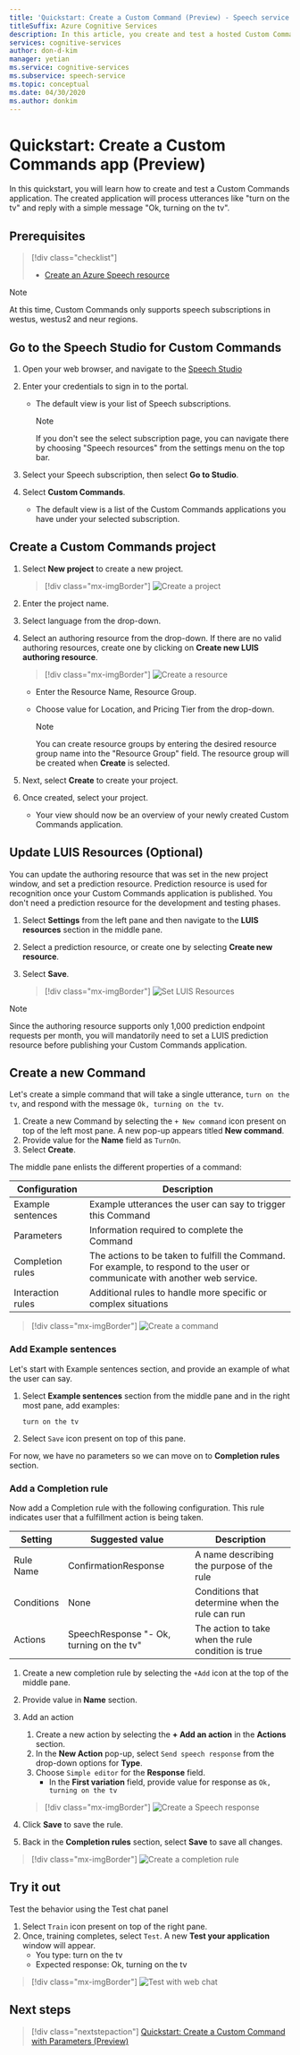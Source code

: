 ```yaml
---
title: 'Quickstart: Create a Custom Command (Preview) - Speech service'
titleSuffix: Azure Cognitive Services
description: In this article, you create and test a hosted Custom Commands application.
services: cognitive-services
author: don-d-kim
manager: yetian
ms.service: cognitive-services
ms.subservice: speech-service
ms.topic: conceptual
ms.date: 04/30/2020
ms.author: donkim
---
```


# Quickstart: Create a Custom Commands app (Preview)

In this quickstart, you will learn how to create and test a Custom Commands application.
The created application will process utterances like "turn on the tv" and reply with a simple message "Ok, turning on the tv".

## Prerequisites

> [!div class="checklist"]
> * <a href="https://ms.portal.azure.com/#create/Microsoft.CognitiveServicesSpeechServices" target="_blank">Create an Azure Speech resource <span class="docon docon-navigate-external x-hidden-focus"></span></a>

  > [!NOTE]
  > At this time, Custom Commands only supports speech subscriptions in  westus, westus2 and neur regions.

## Go to the Speech Studio for Custom Commands

1. Open your web browser, and navigate to the [Speech Studio](https://speech.microsoft.com/)
1. Enter your credentials to sign in to the portal.

   - The default view is your list of Speech subscriptions.
     > [!NOTE]
     > If you don't see the select subscription page, you can navigate there by choosing "Speech resources" from the settings menu on the top bar.

1. Select your Speech subscription, then select **Go to Studio**.
1. Select **Custom Commands**.

     - The default view is a list of the Custom Commands applications you have under your selected subscription.

## Create a Custom Commands project

1. Select **New project** to create a new project.

   > [!div class="mx-imgBorder"]
   > ![Create a project](media/custom-speech-commands/create-new-project.png)

1. Enter the project name.
1. Select language from the drop-down.
1. Select an authoring resource from the drop-down. If there are no valid authoring resources, create one by clicking on  **Create new LUIS authoring resource**.

   > [!div class="mx-imgBorder"]
   > ![Create a resource](media/custom-speech-commands/create-new-resource.png)

   - Enter the Resource Name, Resource Group.
   - Choose value for Location, and Pricing Tier from the drop-down.

      > [!NOTE]
      > You can create resource groups by entering the desired resource group name into the "Resource Group" field. The resource group will be created when **Create** is selected.

1. Next, select **Create** to create your project.
1. Once created, select your project.

    - Your view should now be an overview of your newly created Custom Commands application.

## Update LUIS Resources (Optional)

You can update the authoring resource that was set in the new project window, and set a prediction resource. Prediction resource is used for recognition once your Custom Commands application is published. You don't need a prediction resource for the development and testing phases.

1. Select **Settings** from the left pane and then navigate to the **LUIS resources** section in the middle pane.
1. Select a prediction resource, or create one by selecting **Create new resource**.
1. Select **Save**.
    
    > [!div class="mx-imgBorder"]
    > ![Set LUIS Resources](media/custom-speech-commands/set-luis-resources.png)


> [!NOTE]
> Since the authoring resource supports only 1,000 prediction endpoint requests per month, you will mandatorily need to set a LUIS prediction resource before publishing your Custom Commands application.


## Create a new Command

Let's create a simple command that will take a single utterance, `turn on the tv`, and respond with the message `Ok, turning on the tv`.

1. Create a new Command by selecting the `+ New command` icon present on top of the left most pane. A new pop-up appears titled **New command**.
1. Provide value for the **Name** field as `TurnOn`.
1. Select **Create**.

The middle pane enlists the different properties of a command:


| Configuration            | Description                                                                                                                 |
| ---------------- | --------------------------------------------------------------------------------------------------------------------------- |
| Example sentences | Example utterances the user can say to trigger this Command                                                                 |
| Parameters       | Information required to complete the Command                                                                                |
| Completion rules | The actions to be taken to fulfill the Command. For example, to respond to the user or communicate with another web service. |
| Interaction rules   | Additional rules to handle more specific or complex situations                                                              |


> [!div class="mx-imgBorder"]
> ![Create a command](media/custom-speech-commands/create-add-command.png)


### Add Example sentences

Let's start with Example sentences section, and provide an example of what the user can say.

1. Select **Example sentences** section from the middle pane and in the right most pane, add examples:

    ```
    turn on the tv
    ```

1. Select `Save` icon present on top of this pane.

For now, we have no parameters so we can move on to **Completion rules** section.

### Add a Completion rule

Now add a Completion rule with the following configuration. This rule indicates user that a fulfillment action is being taken.


| Setting    | Suggested value                          | Description                                        |
| ---------- | ---------------------------------------- | -------------------------------------------------- |
| Rule Name  | ConfirmationResponse                  | A name describing the purpose of the rule          |
| Conditions | None                                     | Conditions that determine when the rule can run    |
| Actions    | SpeechResponse "- Ok, turning on the tv" | The action to take when the rule condition is true |

1. Create a new completion rule by selecting the `+Add` icon at the top of the middle pane.
1. Provide value in **Name** section.
1. Add an action
   1. Create a new action by selecting the **+ Add an action** in the **Actions** section.
   1. In the **New Action** pop-up, select `Send speech response` from the drop-down options for **Type**.
   1. Choose `Simple editor` for the **Response** field.
       - In the **First variation** field, provide value for response as `Ok, turning on the tv`

   > [!div class="mx-imgBorder"]
   > ![Create a Speech response](media/custom-speech-commands/create-speech-response-action.png)

1. Click **Save** to save the rule.
1. Back in the **Completion rules** section, select **Save** to save all changes. 

> [!div class="mx-imgBorder"]
> ![Create a completion rule](media/custom-speech-commands/create-basic-completion-response-rule.png)



## Try it out

Test the behavior using the Test chat panel
1. Select `Train` icon present on top of the right pane.
1. Once, training completes, select `Test`. A new **Test your application** window will appear.
    - You type: turn on the tv
    - Expected response: Ok, turning on the tv


> [!div class="mx-imgBorder"]
> ![Test with web chat](media/custom-speech-commands/create-basic-test-chat.png)

## Next steps

> [!div class="nextstepaction"]
> [Quickstart: Create a Custom Command with Parameters (Preview)](./quickstart-custom-speech-commands-create-parameters.md)
